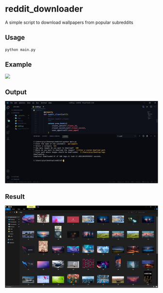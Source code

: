 # reddit_downloader

A simple script to download wallpapers from popular subreddits

## Usage

`python main.py`

## Example

![](imgs/example.gif)

## Output

![](imgs/terminal.png)

## Result

![](imgs/result.png)
